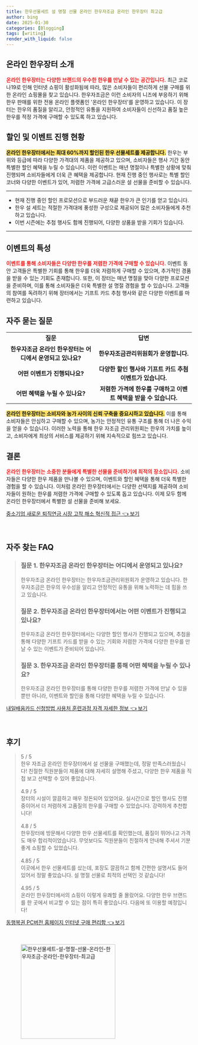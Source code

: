 ```yaml
---
title: 한우선물세트 설 명절 선물 온라인 한우자조금 온라인 한우장터 최고급
author: bing
date: 2025-01-30
categories: [Blogging]
tags: [writing]
render_with_liquid: false
---
```



<h2 id='온라인 한우장터 소개'>온라인 한우장터 소개</h2>

<p><b><span style="color: #ee2323;">온라인 한우장터는 다양한 브랜드의 우수한 한우를 만날 수 있는 공간입니다.</span></b> 최근 코로나19로 인해 인터넷 쇼핑이 활성화됨에 따라, 많은 소비자들이 편리하게 선물 구매를 위한 온라인 쇼핑몰을 찾고 있습니다. 한우자조금은 이런 소비자의 니즈에 부응하기 위해 한우 판매를 위한 전용 온라인 플랫폼인 '온라인 한우장터'를 운영하고 있습니다. 이 장터는 한우의 품질을 알리고, 안정적인 유통을 지원하여 소비자들이 신선하고 품질 높은 한우를 적정 가격에 구매할 수 있도록 하고 있습니다.</p>

<h2 id='할인 및 이벤트 진행 현황'>할인 및 이벤트 진행 현황</h2>

<p><b><span style="background-color: #ffe066;">온라인 한우장터에서는 최대 60%까지 할인된 한우 선물세트를 제공합니다.</span></b> 한우는 부위와 등급에 따라 다양한 가격대의 제품을 제공하고 있으며, 소비자들은 행사 기간 동안 특별한 할인 혜택을 누릴 수 있습니다. 이런 이벤트는 매년 명절이나 특별한 상황에 맞춰 진행되며 소비자들에게 더욱 큰 혜택을 제공합니다. 현재 진행 중인 행사로는 특별 할인 코너와 다양한 이벤트가 있어, 저렴한 가격에 고급스러운 설 선물을 준비할 수 있습니다.</p>

<hr />

<ul>
    <li>현재 진행 중인 할인 프로모션으로 부드러운 채끝 한우가 큰 인기를 얻고 있습니다.</li>
    <li>한우 설 세트는 적절한 가격대에 풍성한 구성으로 제공되어 많은 소비자들에게 추천하고 있습니다.</li>
    <li>이번 시즌에는 추첨 행사도 함께 진행되어, 다양한 상품을 받을 기회가 있습니다.</li>
</ul>

<hr />

<h2 id='이벤트의 특성'>이벤트의 특성</h2>

<p><b><span style="color: #ee2323;">이벤트를 통해 소비자들은 다양한 한우를 저렴한 가격에 구매할 수 있습니다.</span></b> 이벤트 동안 고객들은 특별한 기회를 통해 한우를 더욱 저렴하게 구매할 수 있으며, 추가적인 경품을 받을 수 있는 기회도 존재합니다. 또한, 이 장터는 매년 명절을 맞아 다양한 프로모션을 준비하며, 이를 통해 소비자들은 더욱 특별한 설 명절 경험을 할 수 있습니다. 고객들의 참여를 독려하기 위해 장터에서는 기프트 카드 추첨 행사와 같은 다양한 이벤트를 마련하고 있습니다.</p>

<h2 id='자주 묻는 질문'>자주 묻는 질문</h2>

<table>
    <tr>
        <td style="text-align: center; height: 17px;"><b>질문</b></td>
        <td style="text-align: center; height: 17px;"><b>답변</b></td>
    </tr>
    <tr>
        <td style="text-align: center; height: 17px;"><b>한우자조금 온라인 한우장터는 어디에서 운영되고 있나요?</b></td>
        <td style="text-align: center; height: 17px;"><b>한우자조금관리위원회가 운영합니다.</b></td>
    </tr>
    <tr>
        <td style="text-align: center; height: 17px;"><b>어떤 이벤트가 진행되나요?</b></td>
        <td style="text-align: center; height: 17px;"><b>다양한 할인 행사와 기프트 카드 추첨 이벤트가 있습니다.</b></td>
    </tr>
    <tr>
        <td style="text-align: center; height: 17px;"><b>어떤 혜택을 누릴 수 있나요?</b></td>
        <td style="text-align: center; height: 17px;"><b>저렴한 가격에 한우를 구매하고 이벤트 혜택을 받을 수 있습니다.</b></td>
    </tr>
</table>

<p><b><span style="background-color: #ffe066;">온라인 한우장터는 소비자와 농가 사이의 신뢰 구축을 중요시하고 있습니다.</span></b> 이를 통해 소비자들은 안심하고 구매할 수 있으며, 농가는 안정적인 유통 구조를 통해 더 나은 수익을 얻을 수 있습니다. 이러한 노력을 통해 한우 자조금 관리위원회는 한우의 가치를 높이고, 소비자에게 최상의 서비스를 제공하기 위해 지속적으로 힘쓰고 있습니다.</p>

<h2 id='결론'>결론</h2>

<p><b><span style="color: #ee2323;">온라인 한우장터는 소중한 분들에게 특별한 선물을 준비하기에 최적의 장소입니다.</span></b> 소비자들은 다양한 한우 제품을 만나볼 수 있으며, 이벤트와 할인 혜택을 통해 더욱 특별한 경험을 할 수 있습니다. 이처럼 온라인 한우장터에서는 다양한 선택지를 제공하여 소비자들이 원하는 한우를 저렴한 가격에 구매할 수 있도록 돕고 있습니다. 이제 모두 함께 온라인 한우장터에서 특별한 설 선물을 준비해 보세요.</p>


<p><a class="click-button" title="중소기업 새로운 퇴직연금 시장 고착 해소 혁신적 접근" href="https://blackassets.github.io/posts/%EC%A4%91%EC%86%8C%EA%B8%B0%EC%97%85-%EC%83%88%EB%A1%9C%EC%9A%B4-%ED%87%B4%EC%A7%81%EC%97%B0%EA%B8%88-%EC%8B%9C%EC%9E%A5-%EA%B3%A0%EC%B0%A9-%ED%95%B4%EC%86%8C-%ED%98%81%EC%8B%A0%EC%A0%81-%EC%A0%91%EA%B7%BC/" rel="dofollow">중소기업 새로운 퇴직연금 시장 고착 해소 혁신적 접근 👈 보기</a></p><br>
<h2 id='자주_찾는_FAQ'>자주 찾는 FAQ</h2>
<div itemscope="" itemtype="https://schema.org/FAQPage"> 
<blockquote> 
<div itemscope="" itemprop="mainEntity" itemtype="https://schema.org/Question"> 
<h3 itemprop="name">질문 1. 한우자조금 온라인 한우장터는 어디에서 운영되고 있나요?</h3> 
<div itemscope="" itemprop="acceptedAnswer" itemtype="https://schema.org/Answer"> 
<span itemprop="text"> 
<p>한우자조금 온라인 한우장터는 한우자조금관리위원회가 운영하고 있습니다. 한우자조금은 한우의 우수성을 알리고 안정적인 유통을 위해 노력하는 데 힘을 쓰고 있습니다.</p> 
</span> 
</div> 
</div> 

<div itemscope="" itemprop="mainEntity" itemtype="https://schema.org/Question"> 
<h3 itemprop="name">질문 2. 한우자조금 온라인 한우장터에서는 어떤 이벤트가 진행되고 있나요?</h3> 
<div itemscope="" itemprop="acceptedAnswer" itemtype="https://schema.org/Answer"> 
<span itemprop="text"> 
<p>한우자조금 온라인 한우장터에서는 다양한 할인 행사가 진행되고 있으며, 추첨을 통해 다양한 기프트 카드를 받을 수 있는 기회와 저렴한 가격에 다양한 한우를 만날 수 있는 이벤트가 준비되어 있습니다.</p> 
</span> 
</div> 
</div> 

<div itemscope="" itemprop="mainEntity" itemtype="https://schema.org/Question"> 
<h3 itemprop="name">질문 3. 한우자조금 온라인 한우장터를 통해 어떤 혜택을 누릴 수 있나요?</h3> 
<div itemscope="" itemprop="acceptedAnswer" itemtype="https://schema.org/Answer"> 
<span itemprop="text"> 
<p>한우자조금 온라인 한우장터를 통해 다양한 한우를 저렴한 가격에 만날 수 있을 뿐만 아니라, 이벤트와 할인을 통해 다양한 혜택을 누릴 수 있습니다.</p> 
</span> 
</div> 
</div> 
</blockquote> 
</div>
<p><a class="click-button" title="내일배움카드 신청방법 사용처 훈련과정 자격 자세한 정보" href="https://blackassets.github.io/posts/%EB%82%B4%EC%9D%BC%EB%B0%B0%EC%9B%80%EC%B9%B4%EB%93%9C-%EC%8B%A0%EC%B2%AD%EB%B0%A9%EB%B2%95-%EC%82%AC%EC%9A%A9%EC%B2%98-%ED%9B%88%EB%A0%A8%EA%B3%BC%EC%A0%95-%EC%9E%90%EA%B2%A9-%EC%9E%90%EC%84%B8%ED%95%9C-%EC%A0%95%EB%B3%B4/" rel="dofollow">내일배움카드 신청방법 사용처 훈련과정 자격 자세한 정보 👈 보기</a></p><br>
<h2 id='후기'>후기</h2>
<div itemscope itemtype="https://schema.org/Product">
  <blockquote>
  <div itemprop="review" itemscope itemtype="https://schema.org/Review">
      <div itemprop="reviewRating" itemscope itemtype="https://schema.org/Rating"> <span itemprop="ratingValue">5</span> / <span itemprop="bestRating">5</span> </div>
      <span itemprop="reviewBody">한우 자조금 온라인 한우장터에서 설 선물을 구매했는데, 정말 만족스러웠습니다! 친절한 직원분들이 제품에 대해 자세히 설명해 주셨고, 다양한 한우 제품을 직접 보고 선택할 수 있어 좋았습니다.</span>
  </div>
  <br>
  <div itemprop="review" itemscope itemtype="https://schema.org/Review">
      <div itemprop="reviewRating" itemscope itemtype="https://schema.org/Rating"> <span itemprop="ratingValue">4.9</span> / <span itemprop="bestRating">5</span> </div>
      <span itemprop="reviewBody">장터의 시설이 깔끔하고 매우 정돈되어 있었어요. 실시간으로 할인 행사도 진행 중이어서 더 저렴하게 고품질의 한우를 구매할 수 있었습니다. 강력하게 추천합니다!</span>
  </div>
  <br>
  <div itemprop="review" itemscope itemtype="https://schema.org/Review">
      <div itemprop="reviewRating" itemscope itemtype="https://schema.org/Rating"> <span itemprop="ratingValue">4.8</span> / <span itemprop="bestRating">5</span> </div>
      <span itemprop="reviewBody">한우장터에 방문해서 다양한 한우 선물세트를 확인했는데, 품질이 뛰어나고 가격도 매우 합리적이었습니다. 무엇보다도 직원분들이 친절하게 안내해 주셔서 기분 좋게 쇼핑할 수 있었습니다.</span>
  </div>
  <br>
  <div itemprop="review" itemscope itemtype="https://schema.org/Review">
      <div itemprop="reviewRating" itemscope itemtype="https://schema.org/Rating"> <span itemprop="ratingValue">4.85</span> / <span itemprop="bestRating">5</span> </div>
      <span itemprop="reviewBody">이곳에서 한우 선물세트를 샀는데, 포장도 깔끔하고 함께 간편한 설명서도 들어있어서 정말 좋았습니다. 설 명절 선물로 최적의 선택인 것 같습니다!</span>
  </div>
  <br>
  <div itemprop="review" itemscope itemtype="https://schema.org/Review">
      <div itemprop="reviewRating" itemscope itemtype="https://schema.org/Rating"> <span itemprop="ratingValue">4.95</span> / <span itemprop="bestRating">5</span> </div>
      <span itemprop="reviewBody">온라인 한우장터에서의 쇼핑이 이렇게 유쾌할 줄 몰랐어요. 다양한 한우 브랜드를 한 곳에서 비교할 수 있는 점이 특히 좋았습니다. 다음에 또 이용할 예정입니다!</span>
  </div>
  </blockquote>
</div>
<p><a class="click-button" title="동행복권 PC버전 홈페이지 인터넷 구매 편리함" href="https://blackassets.github.io/posts/%EB%8F%99%ED%96%89%EB%B3%B5%EA%B6%8C-PC%EB%B2%84%EC%A0%84-%ED%99%88%ED%8E%98%EC%9D%B4%EC%A7%80-%EC%9D%B8%ED%84%B0%EB%84%B7-%EA%B5%AC%EB%A7%A4-%ED%8E%B8%EB%A6%AC%ED%95%A8/" rel="dofollow">동행복권 PC버전 홈페이지 인터넷 구매 편리함 👈 보기</a></p><br>
<figure class="image"><img src="https://blackassets.github.io/assets/img/thumbnail/한우선물세트-설-명절-선물-온라인-한우자조금-온라인-한우장터-최고급.webp" alt="한우선물세트-설-명절-선물-온라인-한우자조금-온라인-한우장터-최고급" width="256" height="256"></figure>